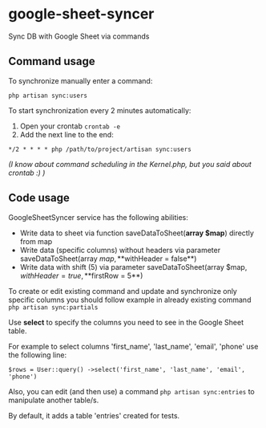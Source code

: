 # google-sheet-syncer

Sync DB with Google Sheet via commands

## Command usage

To synchronize manually enter a command:

`php artisan sync:users`

To start synchronization every 2 minutes automatically:

1. Open your crontab `crontab -e`
2. Add the next line to the end:

```
*/2 * * * * php /path/to/project/artisan sync:users
```

_(I know about command scheduling in the Kernel.php, but you said about crontab :) )_

## Code usage

GoogleSheetSyncer service has the following abilities:

* Write data to sheet via function saveDataToSheet(**array $map**) directly from map
* Write data (specific columns) without headers via parameter saveDataToSheet(array $map, **$withHeader = false**)
* Write data with shift (5) via parameter saveDataToSheet(array $map, $withHeader = true, **$firstRow = 5**)

To create or edit existing command and update and synchronize only specific columns you should follow example in already
existing command `php artisan sync:partials`

Use **select** to specify the columns you need to see in the Google Sheet table.

For example to select columns 'first_name', 'last_name', 'email', 'phone' use the following line:

`$rows = User::query()
->select('first_name', 'last_name', 'email', 'phone')`

Also, you can edit (and then use) a command
`php artisan sync:entries` to manipulate another table/s.

By default, it adds a table 'entries' created for tests.



